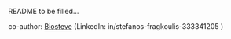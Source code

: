 README to be filled...


co-author: [Biosteve](https://github.com/Biosteve) (LinkedIn: in/stefanos-fragkoulis-333341205 )
